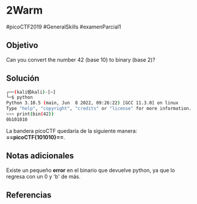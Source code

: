 # 2Warm
#picoCTF2019 #GeneralSkills #examenParcial1
## Objetivo
Can you convert the number 42 (base 10) to binary (base 2)?
## Solución
 ```bash
┌──(kali㉿kali)-[~]
└─$ python
Python 3.10.5 (main, Jun  8 2022, 09:26:22) [GCC 11.3.0] on linux
Type "help", "copyright", "credits" or "license" for more information.
>>> print(bin(42))
0b101010
 ```
 
 La bandera picoCTF quedaría de la siguiente manera:
**==picoCTF{101010}==**.
## Notas adicionales
Existe un pequeño **error** en el binario que devuelve python, ya que lo regresa con un 0 y 'b' de más.
## Referencias